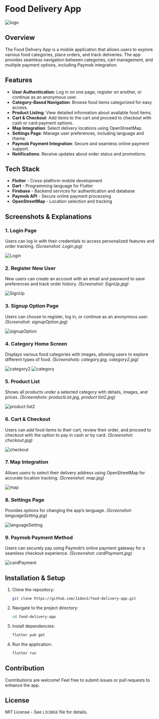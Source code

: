 # Food Delivery App

![logo](https://github.com/user-attachments/assets/f7f65aa9-33eb-4051-9b42-40bb59fd979b)

## Overview

The Food Delivery App is a mobile application that allows users to explore various food categories, place orders, and track deliveries. The app provides seamless navigation between categories, cart management, and multiple payment options, including Paymob integration.

## Features

- **User Authentication**: Log in on one page, register on another, or continue as an anonymous user.
- **Category-Based Navigation**: Browse food items categorized for easy access.
- **Product Listing**: View detailed information about available food items.
- **Cart & Checkout**: Add items to the cart and proceed to checkout with cash or card payment options.
- **Map Integration**: Select delivery locations using OpenStreetMap.
- **Settings Page**: Manage user preferences, including language and theme.
- **Paymob Payment Integration**: Secure and seamless online payment support.
- **Notifications**: Receive updates about order status and promotions.

## Tech Stack

- **Flutter** - Cross-platform mobile development
- **Dart** - Programming language for Flutter
- **Firebase** - Backend services for authentication and database
- **Paymob API** - Secure online payment processing
- **OpenStreetMap** - Location selection and tracking

## Screenshots & Explanations

### 1. Login Page
Users can log in with their credentials to access personalized features and order tracking. *(Screenshot: Login.jpg)*

![Login](https://github.com/user-attachments/assets/0dcd83b8-3bd7-4365-8954-abca127d9897)

### 2. Register New User
New users can create an account with an email and password to save preferences and track order history. *(Screenshot: SignUp.jpg)*

![SignUp](https://github.com/user-attachments/assets/16e9fd15-9e87-486a-868d-a10c242652b0)

### 3. Signup Option Page
Users can choose to register, log in, or continue as an anonymous user. *(Screenshot: signupOption.jpg)*

![signupOption](https://github.com/user-attachments/assets/51ee1b33-a9ab-4a3c-8822-e74f6c51fc78)

### 4. Category Home Screen
Displays various food categories with images, allowing users to explore different types of food. *(Screenshots: category.jpg, category2.jpg)*

![category2](https://github.com/user-attachments/assets/f6b96703-9756-4a2a-8223-396dd35254ce)
![category](https://github.com/user-attachments/assets/57095780-239b-4a50-b165-f67a36ca6aa0)

### 5. Product List
Shows all products under a selected category with details, images, and prices. *(Screenshots: productList.jpg, product list2.jpg)*

![product list2](https://github.com/user-attachments/assets/13ea9a3d-37d5-4727-b944-9ddaaedda991)

### 6. Cart & Checkout
Users can add food items to their cart, review their order, and proceed to checkout with the option to pay in cash or by card. *(Screenshot: checkout.jpg)*

![checkout](https://github.com/user-attachments/assets/1377a4ad-1437-41eb-b10d-bfd13a7659a9)

### 7. Map Integration
Allows users to select their delivery address using OpenStreetMap for accurate location tracking. *(Screenshot: map.jpg)*

![map](https://github.com/user-attachments/assets/0195b8a1-6454-43c6-a8b2-af3a7de2b5da)

### 8. Settings Page
Provides options for changing the app’s language. *(Screenshot: languageSetting.jpg)*

![languageSetting](https://github.com/user-attachments/assets/e3ccd339-7694-4e7b-9d4a-701d0049ac2b)

### 9. Paymob Payment Method
Users can securely pay using Paymob’s online payment gateway for a seamless checkout experience. *(Screenshot: cardPayment.jpg)*

![cardPayment](https://github.com/user-attachments/assets/02858d28-b0df-472d-9e7a-b01dcf08efa5)

## Installation & Setup

1. Clone the repository:
   ```sh
   git clone https://github.com/11don1/food-delivery-app.git
   ```
2. Navigate to the project directory:
   ```sh
   cd food-delivery-app
   ```
3. Install dependencies:
   ```sh
   flutter pub get
   ```
4. Run the application:
   ```sh
   flutter run
   ```

## Contribution

Contributions are welcome! Feel free to submit issues or pull requests to enhance the app.

## License

MIT License - See `LICENSE` file for details.

